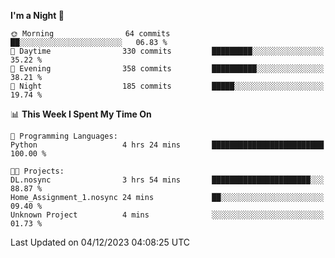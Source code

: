 <!--START_SECTION:waka-->
**I'm a Night 🦉** 

```text
🌞 Morning                64 commits          ██░░░░░░░░░░░░░░░░░░░░░░░   06.83 % 
🌆 Daytime                330 commits         █████████░░░░░░░░░░░░░░░░   35.22 % 
🌃 Evening                358 commits         ██████████░░░░░░░░░░░░░░░   38.21 % 
🌙 Night                  185 commits         █████░░░░░░░░░░░░░░░░░░░░   19.74 % 
```


📊 **This Week I Spent My Time On** 

```text
💬 Programming Languages: 
Python                   4 hrs 24 mins       █████████████████████████   100.00 % 

🐱‍💻 Projects: 
DL.nosync                3 hrs 54 mins       ██████████████████████░░░   88.87 % 
Home_Assignment_1.nosync 24 mins             ██░░░░░░░░░░░░░░░░░░░░░░░   09.40 % 
Unknown Project          4 mins              ░░░░░░░░░░░░░░░░░░░░░░░░░   01.73 % 
```


 Last Updated on 04/12/2023 04:08:25 UTC
<!--END_SECTION:waka-->

